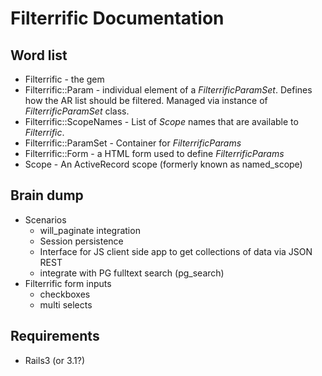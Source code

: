 # Filterrific Documentation

## Word list

* Filterrific - the gem
* Filterrific::Param - individual element of a *FilterrificParamSet*.
  Defines how the AR list should be filtered. Managed via instance of *FilterrificParamSet* class.
* Filterrific::ScopeNames - List of *Scope* names that are available to *Filterrific*.
* Filterrific::ParamSet - Container for *FilterrificParams*
* Filterrific::Form - a HTML form used to define *FilterrificParams*
* Scope - An ActiveRecord scope (formerly known as named_scope)

## Brain dump

* Scenarios
  * will_paginate integration
  * Session persistence
  * Interface for JS client side app to get collections of data via JSON REST
  * integrate with PG fulltext search (pg_search)
* Filterrific form inputs
  * checkboxes
  * multi selects

## Requirements

* Rails3 (or 3.1?)
